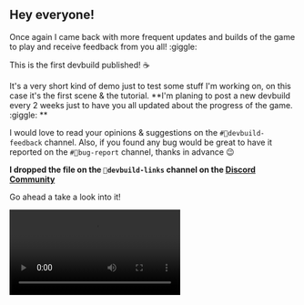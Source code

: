 ## Hey everyone!

Once again I came back with more frequent updates and builds of the game to play and receive feedback from you all! :giggle:

This is the first devbuild published! :coffee:

It's a very short kind of demo just to test some stuff I'm working on, on this case it's the first scene & the tutorial. **I'm planing to post a new devbuild every 2 weeks just to have you all updated about the progress of the game. :giggle: **

I would love to read your opinions & suggestions on the `#⁠💌devbuild-feedback` channel. Also, if you found any bug would be great to have it reported on the ⁠`#🧰bug-report` channel, thanks in advance :wink: 

**I dropped the file on the ⁠`🔗devbuild-links` channel on the [Discord Community](https://mainasutto.com/discord)**

Go ahead a take a look into it!

<div class="image-container">
<video loop playsinline controls>
  <source src="https://i.imgur.com/eNfID6s.mp4" type="video/mp4">
</video>
